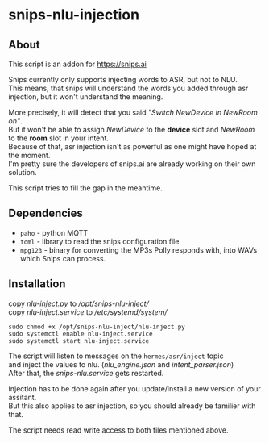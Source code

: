 # snips-nlu-injection
## About
This script is an addon for https://snips.ai

Snips currently only supports injecting words to ASR, but not to NLU.\
This means, that snips will understand the words you added through asr injection, but it won't understand the meaning.

More precisely, it will detect that you said _"Switch NewDevice in NewRoom on"_.\
But it won't be able to assign _NewDevice_ to the **device** slot and _NewRoom_ to the **room** slot in your intent.\
Because of that, asr injection isn't as powerful as one might have hoped at the moment.\
I'm pretty sure the developers of snips.ai are already working on their own solution.

This script tries to fill the gap in the meantime.

## Dependencies
 - `paho` - python MQTT
 - `toml` - library to read the snips configuration file
 - `mpg123` - binary for converting the MP3s Polly responds with, into WAVs which Snips can process.


## Installation
copy _nlu-inject.py_ to _/opt/snips-nlu-inject/_\
copy _nlu-inject.service_ to _/etc/systemd/system/_

```
sudo chmod +x /opt/snips-nlu-inject/nlu-inject.py
sudo systemctl enable nlu-inject.service
sudo systemctl start nlu-inject.service
```

The script will listen to messages on the `hermes/asr/inject` topic\
and inject the values to nlu. (_nlu_engine.json_ and _intent_parser.json_)\
After that, the _snips-nlu.service_ gets restarted.

Injection has to be done again after you update/install a new version of your assitant.\
But this also applies to asr injection, so you should already be familier with that.

The script needs read write access to both files mentioned above.
